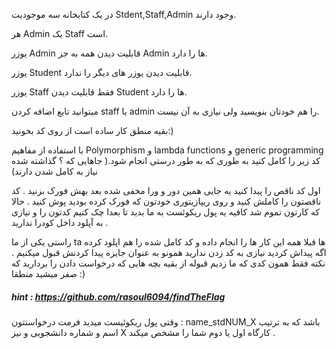 در یک کتابخانه سه موجودیت Stdent,Staff,Admin وجود دارند.

هر Admin یک Staff است.

یوزر Admin قابلیت دیدن همه به جز Admin ها را دارد.

یوزر Student قابلیت دیدن یوزر های دیگر را ندارد.

یوزر Staff فقط قابلیت دیدن Student ها را دارد.

میتوانید تابع اضافه کردن staff یا admin را هم خودتان بنویسید ولی نیازی به آن نیست.

بقیه منطق کار ساده است از روی کد بخونید:)

با استفاده از مفاهیم Polymorphism و lambda functions و generic programming کد زیر را کامل کنید به طوری که به طور درستی انجام شود.( جاهایی که ؟ گذاشته شده نیاز به کامل شدن دارند)

اول کد ناقص را پیدا کنید یه جایی همین دور و ورا مخفی شده بعد بهش فورک بزنید . کد ناقصتون را کاملش کنید و روی ریپازیتوری خودتون که فورک کرده بودید پوش کنید .
حالا که کارتون تموم شد کافیه یه پول ریکوئست به ما بدید تا بعدا چک کنیم کدتون را و نیازی به آپلود داخل کودرا ندارید .

راستی یکی از ما ta ها قبلا همه این کار ها را انجام داده و کد کامل شده را هم اپلود کرده اگه پیداش کردید نیازی به کد زدن ندارید همونو به عنوان جایزه پیدا کردنش قبول میکنیم . نکته فقط همون کدی که ما زدیم قبوله از بقیه بچه هایی که درخواست دادن را بردارید که صفر میشید منطقا :) 

##### hint : https://github.com/rasoul6094/findTheFlag

وقتی پول ریکوئیست میدید فرمت درخواستتون : name_stdNUM_X  باشد که به ترتیب اسم و شماره دانشجویی و نیز X کارگاه اول یا دوم شما را مشخص میکند .
